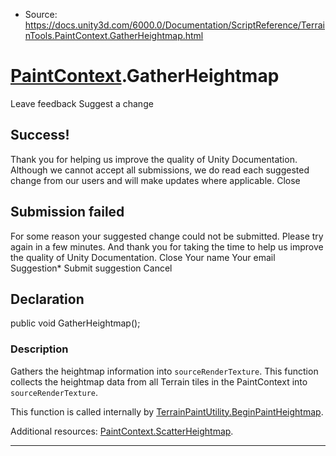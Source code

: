 * Source: https://docs.unity3d.com/6000.0/Documentation/ScriptReference/TerrainTools.PaintContext.GatherHeightmap.html

#  [PaintContext](https://docs.unity3d.com/6000.0/Documentation/ScriptReference/TerrainTools.PaintContext.html).GatherHeightmap
Leave feedback
Suggest a change
## Success!
Thank you for helping us improve the quality of Unity Documentation. Although we cannot accept all submissions, we do read each suggested change from our users and will make updates where applicable.
Close
## Submission failed
For some reason your suggested change could not be submitted. Please <a>try again</a> in a few minutes. And thank you for taking the time to help us improve the quality of Unity Documentation.
Close
Your name Your email Suggestion* Submit suggestion
Cancel
## Declaration
public void GatherHeightmap(); 
### Description
Gathers the heightmap information into `sourceRenderTexture`.
This function collects the heightmap data from all Terrain tiles in the PaintContext into `sourceRenderTexture`.  
  
This function is called internally by [TerrainPaintUtility.BeginPaintHeightmap](https://docs.unity3d.com/6000.0/Documentation/ScriptReference/TerrainTools.TerrainPaintUtility.BeginPaintHeightmap.html).  
  
Additional resources: [PaintContext.ScatterHeightmap](https://docs.unity3d.com/6000.0/Documentation/ScriptReference/TerrainTools.PaintContext.ScatterHeightmap.html). 
* * *
